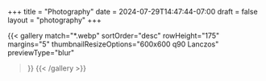 +++
title = "Photography"
date = 2024-07-29T14:47:44-07:00
draft = false
layout = "photography"
+++

{{< gallery
    match="*.webp"
    sortOrder="desc"
    rowHeight="175"
    margins="5"
    thumbnailResizeOptions="600x600 q90 Lanczos"
    previewType="blur"
>}}
{{< /gallery >}}

